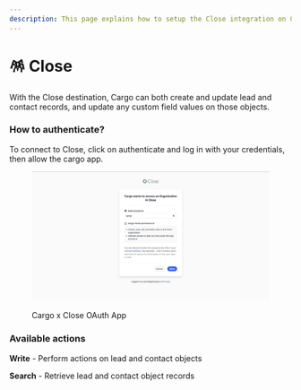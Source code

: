 ```yaml
---
description: This page explains how to setup the Close integration on Cargo.
---
```


# 🪅 Close

With the Close destination, Cargo can both create and update lead and contact records, and update any custom field values on those objects.

### How to authenticate?

To connect to Close, click on authenticate and log in with your credentials, then allow the cargo app.

<figure><img src="../../.gitbook/assets/Screenshot 2023-11-28 at 11.14.57.png" alt=""><figcaption><p>Cargo x Close OAuth App</p></figcaption></figure>

### Available actions

**Write** - Perform actions on lead and contact objects

**Search** - Retrieve lead and contact object records
